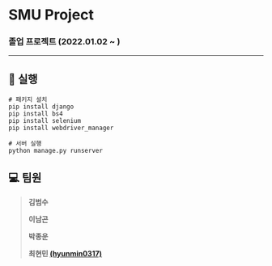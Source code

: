 # SMU Project

### 졸업 프로젝트 (2022.01.02 ~ )

---
## :book: 실행

```
# 패키지 설치
pip install django
pip install bs4
pip install selenium
pip install webdriver_manager

# 서버 실행
python manage.py runserver
```

## :computer: 팀원 

> **김범수** 
>
> **이남곤**
> 
> **박종운**
> 
> **최현민 [(hyunmin0317)](https://github.com/hyunmin0317)**